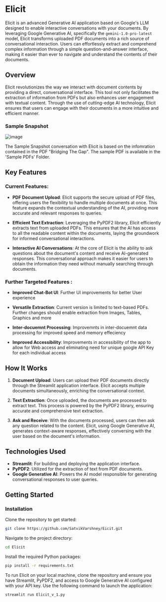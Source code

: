 # Elicit

Elicit is an advanced Generative AI  application based on Google's LLM designed to enable interactive conversations with your documents. By leveraging Google Generative AI, specifically the `gemini-1.0-pro-latest` model, Elicit transforms uploaded PDF documents into a rich source of conversational interaction. Users can effortlessly extract and comprehend complex information through a simple question-and-answer interface, making it easier than ever to navigate and understand the contents of their documents.

## Overview

Elicit revolutionizes the way we interact with document contents by providing a direct, conversational interface. This tool not only facilitates the extraction of information from PDFs but also enhances user engagement with textual content. Through the use of cutting-edge AI technology, Elicit ensures that users can engage with their documents in a more intuitive and efficient manner.

### Sample Snapshot

![image](https://github.com/SatvikVarshney/Elicit/assets/114079530/27ff69ca-81d1-4afe-8180-1fe9b2f3c2e4)

The Sample Snapshot conversation with Elicit is based on the infomration contained in the PDF "Bridging The Gap". The sample PDF is available in the 'Sample PDFs' Folder.


## Key Features

### Current Features:

- **PDF Document Upload**: Elicit supports the secure upload of PDF files, offering users the flexibility to handle multiple documents at once. This feature expands the contextual understanding of the AI, providing more accurate and relevant responses to queries.

- **Efficient Text Extraction**: Leveraging the PyPDF2 library, Elicit efficiently extracts text from uploaded PDFs. This ensures that the AI has access to all the readable content within the documents, laying the groundwork for informed conversational interactions.

- **Interactive AI Conversations**: At the core of Elicit is the ability to ask questions about the document's content and receive AI-generated responses. This conversational approach makes it easier for users to obtain the information they need without manually searching through documents.

### Further Targeted Features :

- **Improved Chat-Bot UI**: Further UI improvements for better User experience

- **Versatile Extraction**: Current version is limited to text-based PDFs. Further changes should enable extraction from Images, Tables, Graphics and more 

- **Inter-docuemnt Processing**: Improvemnts in inter-docuemnt data processing for improved speed and memory effeciency

- **Improved Accessibility**: Improvements in accessibility of the app to allow for Web access and eliminating need for unique google API Key for each individual access


## How It Works

1. **Document Upload**: Users can upload their PDF documents directly through the Streamlit application interface. Elicit accepts multiple documents simultaneously, enriching the conversational context.

2. **Text Extraction**: Once uploaded, the documents are processed to extract text. This process is powered by the PyPDF2 library, ensuring accurate and comprehensive text extraction.

3. **Ask and Receive**: With the documents processed, users can then ask any question related to the content. Elicit, using Google Generative AI, generates context-aware responses, effectively conversing with the user based on the document's information.

## Technologies Used

- **Streamlit**: For building and deploying the application interface.
- **PyPDF2**: Utilized for the extraction of text from PDF documents.
- **Google Generative AI**: Powers the AI model responsible for generating conversational responses to user queries.

## Getting Started

### Installation
Clone the repository to get started:
```bash
git clone https://github.com/SatvikVarshney/Eicit.git
```

Navigate to the project directory:
```bash
cd Elicit
```

Install the required Python packages:
```bash
pip install -r requirements.txt
```

To run Elicit on your local machine, clone the repository and ensure you have Streamlit, PyPDF2, and access to Google Generative AI configured with your API key. Use the following command to launch the application:

```bash
streamlit run Elicit_v_1.py
```


